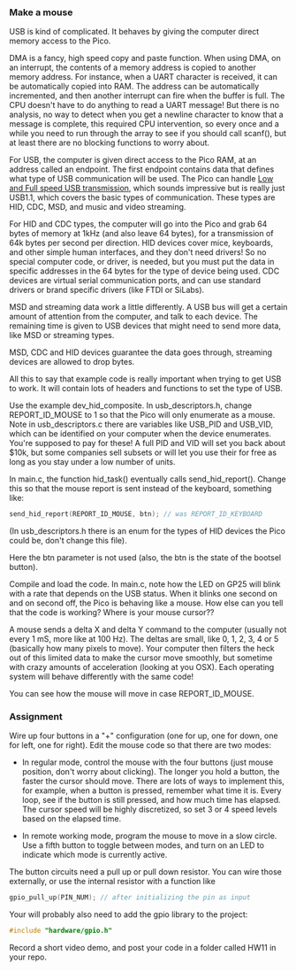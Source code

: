### Make a mouse
USB is kind of complicated. It behaves by giving the computer direct memory access to the Pico.  

DMA is a fancy, high speed copy and paste function. When using DMA, on an interrupt, the contents of a memory address is copied to another memory address. For instance, when a UART character is received, it can be automatically copied into RAM. The address can be automatically incremented, and then another interrupt can fire when the buffer is full. The CPU doesn't have to do anything to read a UART message! But there is no analysis, no way to detect when you get a newline character to know that a message is complete, this required CPU intervention, so every once and a while you need to run through the array to see if you should call scanf(), but at least there are no blocking functions to worry about.  

For USB, the computer is given direct access to the Pico RAM, at an address called an endpoint. The first endpoint contains data that defines what type of USB communication will be used. The Pico can handle [Low and Full speed USB transmission](https://en.wikipedia.org/wiki/USB#Connector_type_quick_reference), which sounds impressive but is really just USB1.1, which covers the basic types of communication. These types are HID, CDC, MSD, and music and video streaming.  

For HID and CDC types, the computer will go into the Pico and grab 64 bytes of memory at 1kHz (and also leave 64 bytes), for a transmission of 64k bytes per second per direction. HID devices cover mice, keyboards, and other simple human interfaces, and they don't need drivers! So no special computer code, or driver, is needed, but you must put the data in specific addresses in the 64 bytes for the type of device being used. CDC devices are virtual serial communication ports, and can use standard drivers or brand specific drivers (like FTDI or SiLabs).  

MSD and streaming data work a little differently. A USB bus will get a certain amount of attention from the computer, and talk to each device. The remaining time is given to USB devices that might need to send more data, like MSD or streaming types. 

MSD, CDC and HID devices guarantee the data goes through, streaming devices are allowed to drop bytes.  

All this to say that example code is really important when trying to get USB to work. It will contain lots of headers and functions to set the type of USB.  

Use the example dev_hid_composite. In usb_descriptors.h, change REPORT_ID_MOUSE to 1 so that the Pico will only enumerate as a mouse. Note in usb_descriptors.c there are variables like USB_PID and USB_VID, which can be identified on your computer when the device enumerates. You're supposed to pay for these! A full PID and VID will set you back about $10k, but some companies sell subsets or will let you use their for free as long as you stay under a low number of units.   

In main.c, the function hid_task() eventually calls send_hid_report(). Change this so that the mouse report is sent instead of the keyboard, something like:

```c
send_hid_report(REPORT_ID_MOUSE, btn); // was REPORT_ID_KEYBOARD
```

(In usb_descriptors.h there is an enum for the types of HID devices the Pico could be, don't change this file).  

Here the btn parameter is not used (also, the btn is the state of the bootsel button). 

Compile and load the code. In main.c, note how the LED on GP25 will blink with a rate that depends on the USB status. When it blinks one second on and on second off, the Pico is behaving like a mouse. How else can you tell that the code is working? Where is your mouse cursor??  

A mouse sends a delta X and delta Y command to the computer (usually not every 1 mS, more like at 100 Hz). The deltas are small, like 0, 1, 2, 3, 4 or 5 (basically how many pixels to move). Your computer then filters the heck out of this limited data to make the cursor move smoothly, but sometime with crazy amounts of acceleration (looking at you OSX). Each operating system will behave differently with the same code!  

You can see how the mouse will move in case REPORT_ID_MOUSE.  

### Assignment  

Wire up four buttons in a "+" configuration (one for up, one for down, one for left, one for right). Edit the mouse code so that there are two modes:  

* In regular mode, control the mouse with the four buttons (just mouse position, don't worry about clicking). The longer you hold a button, the faster the cursor should move. There are lots of ways to implement this, for example, when a button is pressed, remember what time it is. Every loop, see if the button is still pressed, and how much time has elapsed. The cursor speed will be highly discretized, so set 3 or 4 speed levels based on the elapsed time. 

* In remote working mode, program the mouse to move in a slow circle. Use a fifth button to toggle between modes, and turn on an LED to indicate which mode is currently active. 

The button circuits need a pull up or pull down resistor. You can wire those externally, or use the internal resistor with a function like

```c
gpio_pull_up(PIN_NUM); // after initializing the pin as input
```

Your will probably also need to add the gpio library to the project:
```c
#include "hardware/gpio.h"
```

Record a short video demo, and post your code in a folder called HW11 in your repo.

